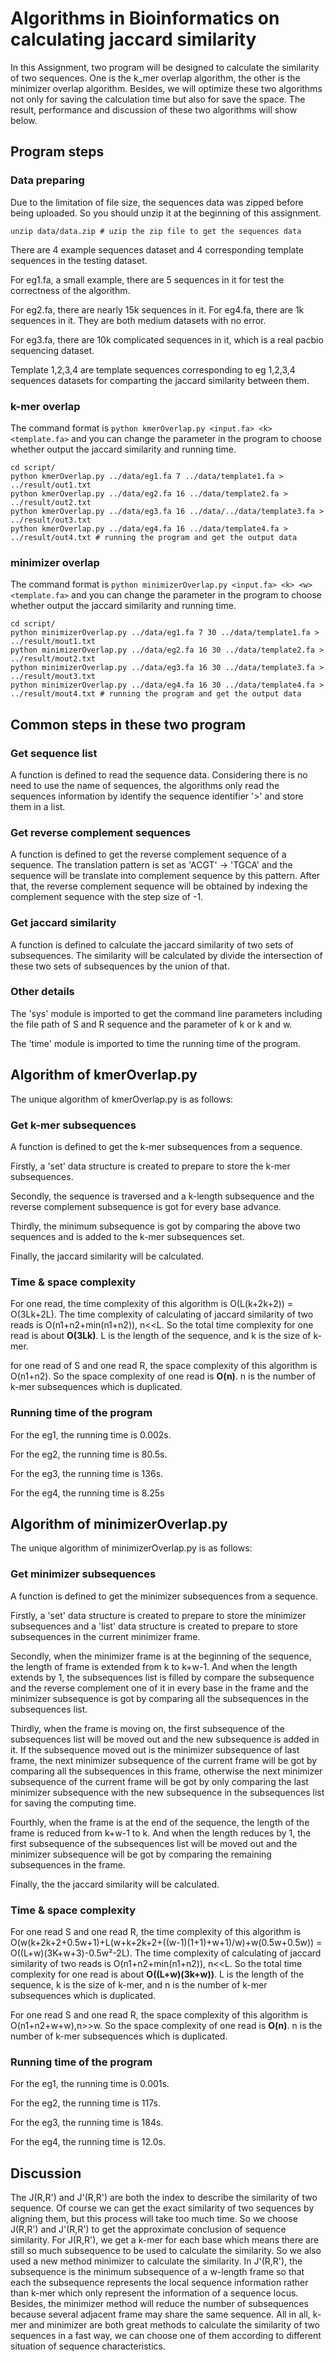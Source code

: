 # Algorithms in Bioinformatics on calculating jaccard similarity

In this Assignment, two program will be designed to calculate the similarity of two sequences. One is the k_mer overlap algorithm, the other is the minimizer overlap algorithm. Besides, we will optimize these two algorithms not only for saving the calculation time but also for save the space. The result, performance and discussion of these two algorithms will show below.

## Program steps

### Data preparing

Due to the limitation of file size, the sequences data was zipped before being uploaded. So you should unzip it at the beginning of this assignment.

```shell
unzip data/data.zip # uzip the zip file to get the sequences data
```

There are 4 example sequences dataset and 4 corresponding template sequences in the testing dataset.

For eg1.fa, a small example, there are 5 sequences in it for test the correctness of the algorithm.

For eg2.fa, there are nearly 15k sequences in it. For eg4.fa, there are 1k sequences in it. They are both medium datasets with no error.

For eg3.fa, there are 10k complicated sequences in it, which is a real pacbio sequencing dataset.

Template 1,2,3,4 are template sequences corresponding to eg 1,2,3,4 sequences datasets for comparting the jaccard similarity between them.

### k-mer overlap

The command format is `python kmerOverlap.py <input.fa> <k> <template.fa>` and  you can change the parameter in the program to choose whether output the jaccard similarity and running time.

```shell
cd script/
python kmerOverlap.py ../data/eg1.fa 7 ../data/template1.fa > ../result/out1.txt
python kmerOverlap.py ../data/eg2.fa 16 ../data/template2.fa > ../result/out2.txt
python kmerOverlap.py ../data/eg3.fa 16 ../data/../data/template3.fa > ../result/out3.txt
python kmerOverlap.py ../data/eg4.fa 16 ../data/template4.fa > ../result/out4.txt # running the program and get the output data
```

### minimizer overlap

The command format is `python minimizerOverlap.py <input.fa> <k> <w> <template.fa>` and  you can change the parameter in the program to choose whether output the jaccard similarity and running time.

```shell
cd script/
python minimizerOverlap.py ../data/eg1.fa 7 30 ../data/template1.fa > ../result/mout1.txt
python minimizerOverlap.py ../data/eg2.fa 16 30 ../data/template2.fa > ../result/mout2.txt
python minimizerOverlap.py ../data/eg3.fa 16 30 ../data/template3.fa > ../result/mout3.txt
python minimizerOverlap.py ../data/eg4.fa 16 30 ../data/template4.fa > ../result/mout4.txt # running the program and get the output data
```

## Common steps in these two program

### Get sequence list

A function is defined to read the sequence data. Considering there is no need to use the name of sequences, the algorithms only read the sequences information by identify the sequence identifier '>' and store them in a list.

### Get reverse complement sequences

A function is defined to get the reverse complement sequence of a sequence. The translation pattern is set as 'ACGT' -> 'TGCA' and the sequence will be translate into complement sequence by this pattern. After that, the reverse complement sequence will be obtained by indexing the complement sequence with the step size of -1.

### Get jaccard similarity

A function is defined to calculate the jaccard similarity of two sets of subsequences. The similarity will be calculated by divide the intersection of these two sets of subsequences by the union of that.

### Other details

The 'sys' module is imported to get the command line parameters including the file path of S and R sequence and the parameter of k or k and w.

The 'time' module is imported to time the running time of the program.

## Algorithm of kmerOverlap.py

The unique algorithm of kmerOverlap.py is as follows:

### Get k-mer subsequences

A function is defined to get the k-mer subsequences from a sequence.

Firstly, a 'set' data structure is created to prepare to store the k-mer subsequences.

Secondly, the sequence is traversed and a k-length subsequence and the reverse complement subsequence is got for every base advance.

Thirdly, the minimum subsequence is got by comparing the above two sequences and is added to the k-mer subsequences set.

Finally, the jaccard similarity will be calculated.

### Time & space complexity

For one read, the time complexity of this algorithm is O(L(k+2k+2)) = O(3Lk+2L). The time complexity of calculating of jaccard similarity of two reads is O(n1+n2+min(n1+n2)), n<<L. So the total time complexity for one read is about **O(3Lk)**. L is the length of the sequence, and k is the size of k-mer.

for one read of S and one read R, the space complexity of this algorithm is O(n1+n2). So the space complexity of one read is **O(n)**. n is the number of k-mer subsequences which is duplicated.

### Running time of the program

For the eg1, the running time is 0.002s. 

For the eg2, the running time is 80.5s.

For the eg3, the running time is 136s.

For the eg4, the running time is 8.25s

## Algorithm of minimizerOverlap.py

The unique algorithm of minimizerOverlap.py is as follows: 

### Get minimizer subsequences

A function is defined to get the minimizer subsequences from a sequence.

Firstly, a 'set' data structure is created to prepare to store the minimizer subsequences and a 'list' data structure is created to prepare to store subsequences in the current minimizer frame.

Secondly, when the minimizer frame is at the beginning of the sequence, the length of frame is extended from k to k+w-1. And when the length extends by 1, the subsequences list is filled by compare the subsequence and the reverse complement one of it in every base in the frame and the minimizer subsequence is got by comparing all the subsequences in the subsequences list.

Thirdly, when the frame is moving on, the first subsequence of the subsequences list will be moved out and the new subsequence is added in it. If the subsequence moved out is the minimizer subsequence of last frame, the next minimizer subsequence of  the current frame will be got by comparing all the subsequences in this frame, otherwise the next minimizer subsequence of the current frame will be got by only comparing the last minimizer subsequence with the new subsequence in the subsequences list for saving the computing time.

Fourthly, when the frame is at the end of the sequence, the length of the frame is reduced from k+w-1 to k. And when the length reduces by 1, the first subsequence of the subsequences list will be moved out and the minimizer subsequence will be got by comparing the remaining subsequences in the frame.

Finally, the the jaccard similarity will be calculated.

### Time & space complexity

For one read S and one read R, the time complexity of this algorithm is O(w(k+2k+2+0.5w+1)+L(w+k+2k+2+((w-1)(1+1)+w+1)/w)+w(0.5w+0.5w)) = O((L+w)(3K+w+3)-0.5w²-2L). The time complexity of calculating of jaccard similarity of two reads is O(n1+n2+min(n1+n2)), n<<L. So the total time complexity for one read is about **O((L+w)(3k+w))**. L is the length of the sequence, k is the size of k-mer, and n is the number of k-mer subsequences which is duplicated.

For one read S and one read R, the space complexity of this algorithm is O(n1+n2+w+w),n>>w. So the space complexity of one read is **O(n)**. n is the number of k-mer subsequences which is duplicated.

### Running time of the program

For the eg1, the running time is 0.001s.

For the eg2, the running time is 117s.

For the eg3, the running time is 184s.

For the eg4, the running time is 12.0s.

## Discussion

The J(R,R') and J'(R,R') are both the index to describe the similarity of two sequence. Of course we can get the exact similarity of two sequences by aligning them, but this process will take too much time. So we choose J(R,R') and J'(R,R') to get the approximate conclusion of sequence similarity. For J(R,R'), we get a k-mer for each base which means there are still so much subsequence to be used to calculate the similarity. So we also used a new method minimizer to calculate the similarity. In J'(R,R'), the subsequence is the minimum subsequence of a w-length frame so that each the subsequence represents the local sequence information rather than k-mer which only represent the information of a sequence locus. Besides, the minimizer method will reduce the number of subsequences because several adjacent frame may share the same sequence. All in all, k-mer and minimizer are both great methods to calculate the similarity of two sequences in a fast way, we can choose one of them according to different situation of sequence characteristics.

